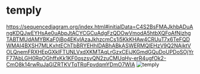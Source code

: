 # temply

https://sequencediagram.org/index.html#initialData=C4S2BsFMAJkhbADuAngKDQJwEYHsAe0uAbpJtACYCGCuAdgFzQDOwVmodA5htbXQFoAfNjzhgTABTMUdAMYBKaF0jBo4EKyIAzaJkhzcmCs1i5KkKHAw4CRUuT7x6TeFQDWMAI4BXSH7MLKxhtEChTbBRYEHhIDABhABkASWERMQlEHzV9Q2NAiktVOLQnemFRXHEpGXklFTUNLVxdXKMTAqLrGzxCEjJKGmdGQuDoUPDoSOjYrF77AbLGH0RqOGhffxKk1KF0qszsvQN2zuCMUqHy-erR4ugfOk2-CmO8k14rwRuJaGlZRTKVTqTRqFpvdqmYDmO7WIA
![temply](https://github.com/ohDaddyPlease/temply/assets/10358438/9d1d8d34-1024-4991-a009-2936c66fdc3d)
